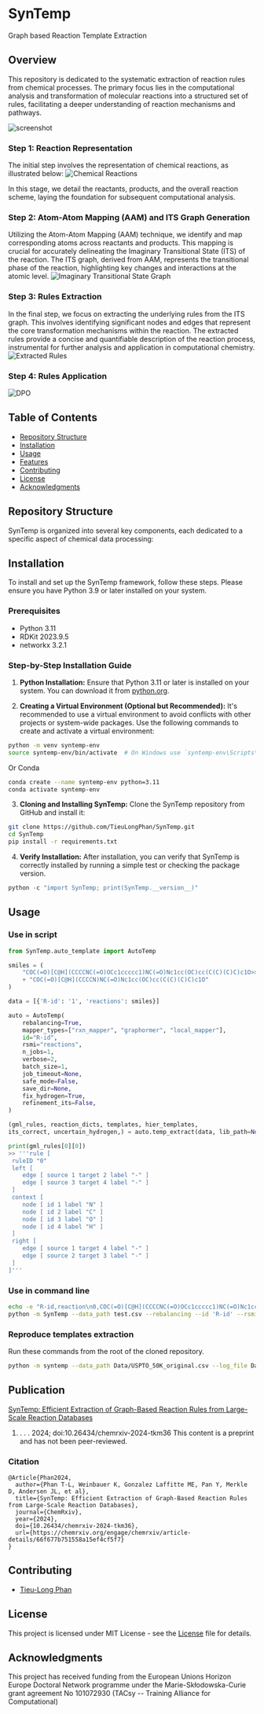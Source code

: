 # SynTemp
Graph based Reaction Template Extraction 

## Overview
This repository is dedicated to the systematic extraction of reaction rules from chemical processes. The primary focus lies in the computational analysis and transformation of molecular reactions into a structured set of rules, facilitating a deeper understanding of reaction mechanisms and pathways.

![screenshot](./Docs/Image/template_extraction_example.png)

### Step 1: Reaction Representation
The initial step involves the representation of chemical reactions, as illustrated below:
![Chemical Reactions](./Docs/Image/reactions.png)

In this stage, we detail the reactants, products, and the overall reaction scheme, laying the foundation for subsequent computational analysis.

### Step 2: Atom-Atom Mapping (AAM) and ITS Graph Generation
Utilizing the Atom-Atom Mapping (AAM) technique, we identify and map corresponding atoms across reactants and products. This mapping is crucial for accurately delineating the Imaginary Transitional State (ITS) of the reaction. The ITS graph, derived from AAM, represents the transitional phase of the reaction, highlighting key changes and interactions at the atomic level.
![Imaginary Transitional State Graph](./Docs/Image/graph_its.png)

### Step 3: Rules Extraction
In the final step, we focus on extracting the underlying rules from the ITS graph. This involves identifying significant nodes and edges that represent the core transformation mechanisms within the reaction. The extracted rules provide a concise and quantifiable description of the reaction process, instrumental for further analysis and application in computational chemistry.
![Extracted Rules](./Docs/Image/rules.png)

### Step 4: Rules Application
![DPO](./Docs/Image/dpo_example.png)


## Table of Contents
- [Repository Structure](#repository-structure)
- [Installation](#installation)
- [Usage](#usage)
- [Features](#features)
- [Contributing](#contributing)
- [License](#license)
- [Acknowledgments](#acknowledgments)


## Repository Structure

SynTemp is organized into several key components, each dedicated to a specific aspect of chemical data processing:


## Installation

To install and set up the SynTemp framework, follow these steps. Please ensure you have Python 3.9 or later installed on your system.

### Prerequisites

- Python 3.11
- RDKit 2023.9.5
- networkx 3.2.1


### Step-by-Step Installation Guide

1. **Python Installation:**
  Ensure that Python 3.11 or later is installed on your system. You can download it from [python.org](https://www.python.org/downloads/).

2. **Creating a Virtual Environment (Optional but Recommended):**
  It's recommended to use a virtual environment to avoid conflicts with other projects or system-wide packages. Use the following commands to create and activate a virtual environment:

  ```bash
  python -m venv syntemp-env
  source syntemp-env/bin/activate  # On Windows use `syntemp-env\Scripts\activate`
  ```
  Or Conda

  ```bash
  conda create --name syntemp-env python=3.11
  conda activate syntemp-env
  ```

3. **Cloning and Installing SynTemp:**
  Clone the SynTemp repository from GitHub and install it:

  ```bash
  git clone https://github.com/TieuLongPhan/SynTemp.git
  cd SynTemp
  pip install -r requirements.txt
  ```

4. **Verify Installation:**
  After installation, you can verify that SynTemp is correctly installed by running a simple test or checking the package version.

  ```python
  python -c "import SynTemp; print(SynTemp.__version__)"
  ```

## Usage

### Use in script
  ```python
  from SynTemp.auto_template import AutoTemp

  smiles = (
      "COC(=O)[C@H](CCCCNC(=O)OCc1ccccc1)NC(=O)Nc1cc(OC)cc(C(C)(C)C)c1O>>"
      + "COC(=O)[C@H](CCCCN)NC(=O)Nc1cc(OC)cc(C(C)(C)C)c1O"
  )

  data = [{'R-id': '1', 'reactions': smiles}]

  auto = AutoTemp(
      rebalancing=True,
      mapper_types=["rxn_mapper", "graphormer", "local_mapper"],
      id="R-id",
      rsmi="reactions",
      n_jobs=1,
      verbose=2,
      batch_size=1,
      job_timeout=None,
      safe_mode=False,
      save_dir=None,
      fix_hydrogen=True,
      refinement_its=False,
  )

  (gml_rules, reaction_dicts, templates, hier_templates,
  its_correct, uncertain_hydrogen,) = auto.temp_extract(data, lib_path=None)

  print(gml_rules[0][0])
  >> '''rule [
   ruleID "0"
   left [
      edge [ source 1 target 2 label "-" ]
      edge [ source 3 target 4 label "-" ]
   ]
   context [
      node [ id 1 label "N" ]
      node [ id 2 label "C" ]
      node [ id 3 label "O" ]
      node [ id 4 label "H" ]
   ]
   right [
      edge [ source 1 target 4 label "-" ]
      edge [ source 2 target 3 label "-" ]
   ]
]'''
  ```
  

### Use in command line
  ```bash
  echo -e "R-id,reaction\n0,COC(=O)[C@H](CCCCNC(=O)OCc1ccccc1)NC(=O)Nc1cc(OC)cc(C(C)(C)C)c1O>>COC(=O)[C@H](CCCCN)NC(=O)Nc1cc(OC)cc(C(C)(C)C)c1O" > test.csv
  python -m SynTemp --data_path test.csv --rebalancing --id 'R-id' --rsmi 'reaction' --rerun_aam --fix_hydrogen --log log.txt --save_dir ./
  ```

### Reproduce templates extraction
  Run these commands from the root of the cloned repository.
  ```bash
  python -m syntemp --data_path Data/USPTO_50K_original.csv --log_file Data/Test/log.txt --save_dir Data/Test/ --rebalancing --fix_hydrogen --rerun_aam --n_jobs 3 --batch_size 1000 --rsmi reactions --id ID
  ```
    
## Publication

[SynTemp: Efficient Extraction of Graph-Based Reaction Rules from Large-Scale Reaction Databases](https://chemrxiv.org/engage/chemrxiv/article-details/66f677b751558a15ef4cf5f7)

1. . . . 2024; doi:10.26434/chemrxiv-2024-tkm36  This content is a preprint and has not been peer-reviewed.

### Citation
```
@Article{Phan2024,
  author={Phan T-L, Weinbauer K, Gonzalez Laffitte ME, Pan Y, Merkle D, Andersen JL, et al},
  title={SynTemp: Efficient Extraction of Graph-Based Reaction Rules from Large-Scale Reaction Databases},
  journal={ChemRxiv},
  year={2024},
  doi={10.26434/chemrxiv-2024-tkm36},
  url={https://chemrxiv.org/engage/chemrxiv/article-details/66f677b751558a15ef4cf5f7}
}
```


## Contributing
- [Tieu-Long Phan](https://tieulongphan.github.io/)


## License

This project is licensed under MIT License - see the [License](LICENSE) file for details.

## Acknowledgments

This project has received funding from the European Unions Horizon Europe Doctoral Network programme under the Marie-Skłodowska-Curie grant agreement No 101072930 (TACsy -- Training Alliance for Computational)